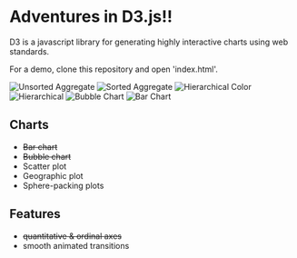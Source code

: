 Adventures in D3.js!!
==================

D3 is a javascript library for generating highly interactive charts using web standards. 

For a demo, clone this repository and open 'index.html'.

![Unsorted Aggregate](https://s3.amazonaws.com/kevinqiu_net/images/unsorted_aggregate.png)
![Sorted Aggregate](https://s3.amazonaws.com/kevinqiu_net/images/sorted_aggregate.png)
![Hierarchical Color](https://s3.amazonaws.com/kevinqiu_net/images/hierarchical_color.png)
![Hierarchical](https://s3.amazonaws.com/kevinqiu_net/images/hierarchical_cluster.png)
![Bubble Chart](https://s3.amazonaws.com/kevinqiu_net/images/bubble_chart.png)
![Bar Chart](https://s3.amazonaws.com/kevinqiu_net/images/Bar_chart.png)

## Charts
* ~~Bar chart~~
* ~~Bubble chart~~
* Scatter plot
* Geographic plot
* Sphere-packing plots

## Features
* ~~quantitative & ordinal axes~~
* smooth animated transitions
